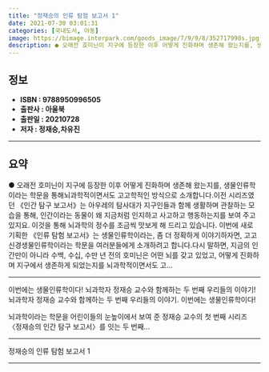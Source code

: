 ```yaml
---
title: "정재승의 인류 탐험 보고서 1"
date: 2021-07-30 03:01:31
categories: [국내도서, 아동]
image: https://bimage.interpark.com/goods_image/7/9/9/8/352717998s.jpg
description: ● 오래전 호미닌이 지구에 등장한 이후 어떻게 진화하며 생존해 왔는지를, 생물인류학이라는 학문을 통해뇌과학적이면서도 고고학적인 방식으로 소개합니다.이전 시리즈였던 《인간 탐구 보고서》는 아우레의 탐사대가 지구인들과 함께 생활하며 관찰하는 모습을 통해, 인간이라는 동물이 왜 지금처럼 인
---
```


## **정보**

- **ISBN : 9788950996505**
- **출판사 : 아울북**
- **출판일 : 20210728**
- **저자 : 정재승,차유진**

------



## **요약**

●  오래전 호미닌이 지구에 등장한 이후 어떻게 진화하며 생존해 왔는지를, 생물인류학이라는 학문을 통해뇌과학적이면서도 고고학적인 방식으로 소개합니다.이전 시리즈였던 《인간 탐구 보고서》는 아우레의 탐사대가 지구인들과 함께 생활하며 관찰하는 모습을 통해, 인간이라는 동물이 왜 지금처럼 인지하고 사고하고 행동하는지를 보여 주고 있지요. 이것을 통해 뇌과학의 정수를 조금씩 맛보게 해 드리고 있습니다. 이번에 새로 기획한 《인류 탐험 보고서》는 생물인류학이라는, 좀 더 정확하게 이야기하자면, 고고신경생물인류학이라는 학문을 여러분들에게 소개하려고 합니다.다시 말하면, 지금의 인간만이 아니라 수백, 수십, 수만 년 전의 호미닌은 어떤 뇌를 갖고 있었고, 어떻게 진화하며 지구에서 생존하게 되었는지를 뇌과학적이면서도 고...

------

이번에는 생물인류학이다!
뇌과학자 정재승 교수와 함께하는
두 번째 우리들의 이야기!뇌과학자 정재승 교수와 함께하는 두 번째 우리들의 이야기.
이번에는 생물인류학이다!

뇌과학이라는 학문을 어린이들의 눈높이에서 보여 준 정재승 교수의 첫 번째 시리즈 〈정재승의 인간 탐구 보고서〉를 잇는 두 번째... 

------


정재승의 인류 탐험 보고서 1 

------


